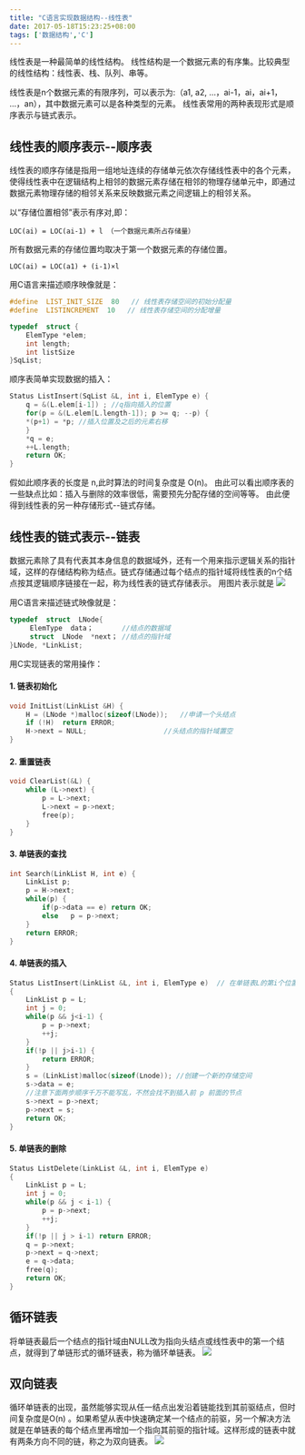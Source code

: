 ```yaml
---
title: "C语言实现数据结构--线性表"
date: 2017-05-18T15:23:25+08:00
tags: ['数据结构','C']
---
```

线性表是一种最简单的线性结构。
线性结构是一个数据元素的有序集。比较典型的线性结构：线性表、栈、队列、串等。

<!--more-->

线性表是n个数据元素的有限序列，可以表示为:（a1, a2, …，ai-1，ai，ai+1， …，an），其中数据元素可以是各种类型的元素。
线性表常用的两种表现形式是顺序表示与链式表示。

## 线性表的顺序表示--顺序表

线性表的顺序存储是指用一组地址连续的存储单元依次存储线性表中的各个元素，使得线性表中在逻辑结构上相邻的数据元素存储在相邻的物理存储单元中，即通过数据元素物理存储的相邻关系来反映数据元素之间逻辑上的相邻关系。

以“存储位置相邻”表示有序对,即：
```
LOC(ai) = LOC(ai-1) + l （一个数据元素所占存储量）
```
所有数据元素的存储位置均取决于第一个数据元素的存储位置。
```
LOC(ai) = LOC(a1) + (i-1)×l
```

用C语言来描述顺序映像就是：

```C
#define  LIST_INIT_SIZE  80   // 线性表存储空间的初始分配量
#define  LISTINCREMENT  10   // 线性表存储空间的分配增量

typedef  struct {
	ElemType *elem;
	int length;
	int listSize
}SqList;

```
顺序表简单实现数据的插入：

```C
Status ListInsert(SqList &L, int i, ElemType e) {
	q = &(L.elem[i-1]) ; //q指向插入的位置
	for(p = &(L.elem[L.length-1]); p >= q; --p) {
	*(p+1) = *p; //插入位置及之后的元素右移
	}
	*q = e;
	++L.length;
	return OK;
}
```

假如此顺序表的长度是 n,此时算法的时间复杂度是 O(n)。
由此可以看出顺序表的一些缺点比如：插入与删除的效率很低，需要预先分配存储的空间等等。
由此便得到线性表的另一种存储形式--链式存储。

## 线性表的链式表示--链表

数据元素除了具有代表其本身信息的数据域外，还有一个用来指示逻辑关系的指针域，这样的存储结构称为结点。链式存储通过每个结点的指针域将线性表的n个结点按其逻辑顺序链接在一起，称为线性表的链式存储表示。
用图片表示就是
![](http://ojzeprg7w.bkt.clouddn.com/%E9%93%BE%E8%A1%A8.png)

用C语言来描述链式映像就是：

```C
typedef  struct  LNode{
     ElemType  data；       //结点的数据域
     struct  LNode  *next； //结点的指针域
}LNode, *LinkList;

```
用C实现链表的常用操作：

#### 1. 链表初始化

```C
void InitList(LinkList &H) {
    H = (LNode *)malloc(sizeof(LNode));   //申请一个头结点        
    if (!H)  return ERROR;        
    H->next = NULL;                   //头结点的指针域置空
}
```

#### 2. 重置链表

```C
void ClearList(&L) {
	while (L->next) {
        p = L->next;
        L->next = p->next;
        free(p);       
    }
}
```

#### 3. 单链表的查找

```C
int Search(LinkList H, int e) {
	LinkList p;
	p = H->next;
	while(p) {
		if(p->data == e) return OK;
		else   p = p->next;
	}		
	return ERROR;
}
```

#### 4. 单链表的插入

```C
Status ListInsert(LinkList &L, int i, ElemType e)  // 在单链表L的第i个位置上插入值为e的元素
{
	LinkList p = L;
	int j = 0;
	while(p && j<i-1) {
		p = p->next;
		++j;
	}
	if(!p || j>i-1) {
		return ERROR;
	}
	s = (LinkList)malloc(sizeof(Lnode)); //创建一个新的存储空间
	s->data = e;
	//注意下面两步顺序千万不能写乱，不然会找不到插入前 p 前面的节点
	s->next = p->next;
	p->next = s;
	return OK;
}
```

#### 5. 单链表的删除

```C
Status ListDelete(LinkList &L, int i, ElemType e)
{
	LinkList p = L;
	int j = 0;
    while(p && j < i-1) {
    	p = p->next;
    	++j;
    }
    if(!p || j > i-1) return ERROR;
	q = p->next;
	p->next = q->next;
	e = q->data;
	free(q);
	return OK;
}
```

## 循环链表

将单链表最后一个结点的指针域由NULL改为指向头结点或线性表中的第一个结点，就得到了单链形式的循环链表，称为循环单链表。
![](http://ojzeprg7w.bkt.clouddn.com/%E5%BE%AA%E7%8E%AF%E9%93%BE%E8%A1%A8.JPG)


## 双向链表

循环单链表的出现，虽然能够实现从任一结点出发沿着链能找到其前驱结点，但时间复杂度是O(n) 。如果希望从表中快速确定某一个结点的前驱，另一个解决方法就是在单链表的每个结点里再增加一个指向其前驱的指针域。这样形成的链表中就有两条方向不同的链，称之为双向链表。
![](http://ojzeprg7w.bkt.clouddn.com/%E5%8F%8C%E5%90%91.JPG)

